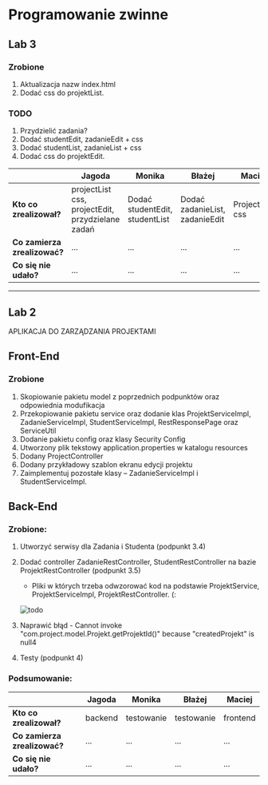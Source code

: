 # Programowanie zwinne

## Lab 3

### Zrobione
1. Aktualizacja nazw index.html
2. Dodać css do projektList.

### TODO
1. Przydzielić zadania?
2. Dodać studentEdit, zadanieEdit + css
3. Dodać studentList, zadanieList + css
4. Dodać css do projektEdit.

|  | **Jagoda**                                         | **Monika**                           | **Błażej**                           | **Maciej**          |
| --- |----------------------------------------------------|--------------------------------------|--------------------------------------|---------------------|
|  **Kto co zrealizował?** | projectList css, projectEdit, przydzielane zadań | Dodać studentEdit, studentList | Dodać zadanieList, zadanieEdit | ProjectEdit css |
|  **Co zamierza zrealizować?** | ...                                                | ...                                  | ...                                  | ...                 |
|  **Co się nie udało?** | ...                                                | ...                                  | ...                                  | ...                 |

-----

## Lab 2
APLIKACJA DO ZARZĄDZANIA PROJEKTAMI 

## Front-End
### Zrobione
1. Skopiowanie pakietu model z poprzednich podpunktów oraz odpowiednia modufikacja
2. Przekopiowanie pakietu service oraz dodanie klas ProjektServiceImpl, ZadanieServiceImpl, StudentServiceImpl, RestResponsePage oraz ServiceUtil
3. Dodanie pakietu config oraz klasy Security Config
4. Utworzony plik tekstowy application.properties w katalogu resources
5. Dodany ProjectController
6. Dodany przykładowy szablon ekranu edycji projektu
7. Zaimplementuj pozostałe klasy – ZadanieServiceImpl i StudentServiceImpl.


## Back-End
### Zrobione:
1. Utworzyć serwisy dla Zadania i Studenta (podpunkt 3.4)
2. Dodać controller ZadanieRestController, StudentRestController na bazie ProjektRestController (podpunkt 3.5)
    - Pliki w których trzeba odwzorować kod na podstawie ProjektService, ProjektServiceImpl, ProjektRestController. (:
    
     ![todo](https://i.imgur.com/hiB7hws.png)
3. Naprawić błąd - Cannot invoke "com.project.model.Projekt.getProjektId()" because "createdProjekt" is null4
4. Testy (podpunkt 4)
    
### Podsumowanie:
|  |  **Jagoda** |  **Monika** |  **Błażej** | **Maciej** |
| --- | --- | --- | --- | --- |
|  **Kto co zrealizował?** | backend | testowanie | testowanie | frontend |
|  **Co zamierza zrealizować?** | ... | ... | ... | ... |
|  **Co się nie udało?** | ... | ... | ... | ... |
